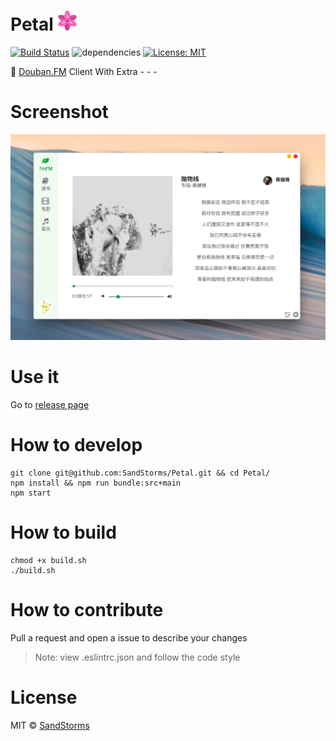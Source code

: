# Petal ![petal32x32.png](/build/icons/32x32.png)

[![Build Status](https://travis-ci.org/SandStorms/Petal.svg?branch=dev)](https://travis-ci.org/SandStorms/Petal) ![dependencies](https://david-dm.org/SandStorms/Petal.svg) [![License: MIT](https://img.shields.io/badge/License-MIT-yellow.svg)](https://opensource.org/licenses/MIT)

:hibiscus: [Douban.FM](https://douban.fm) Client With Extra - - -

# Screenshot

![petal-screenshot.png](/resources/petal-screenshot.png)

# Use it

Go to [release page](https://github.com/SandStorms/Petal/releases)

# How to develop

```
git clone git@github.com:SandStorms/Petal.git && cd Petal/
npm install && npm run bundle:src+main
npm start
```
# How to build

```
chmod +x build.sh
./build.sh
```

# How to contribute

Pull a request and open a issue to describe your changes

> Note: view .eslintrc.json and follow the code style

# License

MIT &copy; [SandStorms](https://github.com/SandStorms)